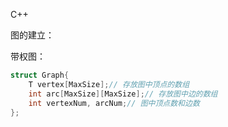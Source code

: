 C++

图的建立：

带权图：

```C++
struct Graph{
    T vertex[MaxSize];// 存放图中顶点的数组
    int arc[MaxSize][MaxSize];// 存放图中边的数组
    int vertexNum, arcNum;// 图中顶点数和边数
};
```

